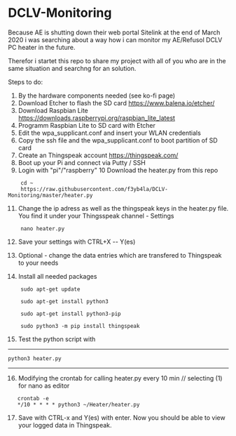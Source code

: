 # DCLV-Monitoring

Because AE is shutting down their web portal Sitelink at the end of March 2020 i was searching about a way how i can monitor my AE/Refusol DCLV PC heater in the future.

Therefor i startet this repo to share my project with all of you who are in the same situation and searchng for an solution.

Steps to do:

1. By the hardware components needed (see ko-fi page)
2. Download Etcher to flash the SD card
    https://www.balena.io/etcher/
3. Download Raspbian Lite 
    https://downloads.raspberrypi.org/raspbian_lite_latest
4. Programm Raspbian Lite to SD card with Etcher
5. Edit the wpa_supplicant.conf and insert your WLAN credentials
6. Copy the ssh file and the wpa_supplicant.conf to boot partition of SD card
7. Create an Thingspeak account
    https://thingspeak.com/
8. Boot up your Pi and connect via Putty / SSH
9. Login with "pi"/"raspberry"
10 Download the heater.py from this repo
```
    cd ~
    https://raw.githubusercontent.com/f3yb4la/DCLV-Monitoring/master/heater.py
```
11. Change the ip adress as well as the thingspeak keys in the heater.py file. You find it under your Thingsspeak channel - Settings
```
    nano heater.py
```
12. Save your settings with CTRL+X -- Y(es)
    
13. Optional - change the data entries which are transfered to Thingspeak to your needs
14. Install all needed packages
``` 
    sudo apt-get update
    
    sudo apt-get install python3

    sudo apt-get install python3-pip

    sudo python3 -m pip install thingspeak
```
15. Test the python script with
---
    python3 heater.py
---
16. Modifying the crontab for calling heater.py every 10 min // selecting (1) for nano as editor
```   
   crontab -e
   */10 * * * * python3 ~/Heater/heater.py
```
17. Save with CTRL-x and Y(es) with enter.
Now you should be able to view your logged data in Thingspeak.

